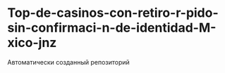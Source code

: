 # Top-de-casinos-con-retiro-r-pido-sin-confirmaci-n-de-identidad-M-xico-jnz
Автоматически созданный репозиторий
